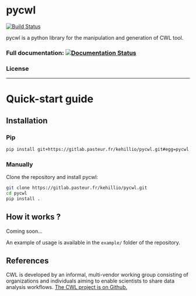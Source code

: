 # pycwl

[![Build Status](https://travis-ci.org/khillion/pycwl.svg?branch=master)](https://travis-ci.org/khillion/pycwl)

pycwl is a python library for the manipulation and generation of CWL tool.

### Full documentation: [![Documentation Status](https://readthedocs.org/projects/pycwl/badge/?version=latest)](http://pycwl.readthedocs.io/en/latest/?badge=latest)

### License

------------------------

# Quick-start guide

## Installation

### Pip

```bash
pip install git+https://gitlab.pasteur.fr/kehillio/pycwl.git#egg=pycwl
```

### Manually

Clone the repository and install pycwl:

```bash
git clone https://gitlab.pasteur.fr/kehillio/pycwl.git
cd pycwl
pip install .
```

## How it works ?

Coming soon...

An example of usage is available in the `example/` folder of the repository.

## References

CWL is developed by an informal, multi-vendor working group consisting of
organizations and individuals aiming to enable scientists to share data
analysis workflows.  [The CWL project is on Github.](https://github.com/common-workflow-language/common-workflow-language)
